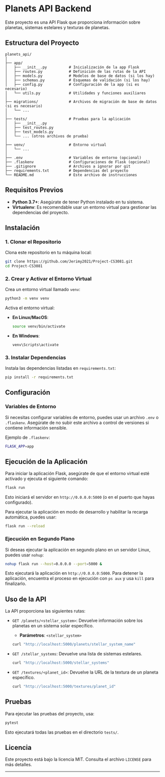 # Planets API Backend

Este proyecto es una API Flask que proporciona información sobre planetas, sistemas estelares y texturas de planetas.

## Estructura del Proyecto

```plaintext
planets_api/
│
├── app/
│   ├── __init__.py          # Inicialización de la app Flask
│   ├── routes.py            # Definición de las rutas de la API
│   ├── models.py            # Modelos de base de datos (si los hay)
│   ├── schemas.py           # Esquemas de validación (si los hay)
│   ├── config.py            # Configuración de la app (si es necesario)
│   └── utils.py             # Utilidades y funciones auxiliares
│
├── migrations/              # Archivos de migración de base de datos (si es necesario)
│   └── ... 
│
├── tests/                   # Pruebas para la aplicación
│   ├── __init__.py
│   ├── test_routes.py
│   ├── test_models.py
│   └── ... (otros archivos de prueba)
│
├── venv/                    # Entorno virtual
│   └── ... 
│
├── .env                     # Variables de entorno (opcional)
├── .flaskenv                # Configuraciones de Flask (opcional)
├── .gitignore               # Archivos a ignorar por git
├── requirements.txt         # Dependencias del proyecto
└── README.md                # Este archivo de instrucciones
```

## Requisitos Previos

- **Python 3.7+**: Asegúrate de tener Python instalado en tu sistema.
- **Virtualenv**: Es recomendable usar un entorno virtual para gestionar las dependencias del proyecto.

## Instalación

### 1. Clonar el Repositorio

Clona este repositorio en tu máquina local:

```bash
git clone https://github.com/Jerimy2021/Project-CS3081.git
cd Project-CS3081
```

### 2. Crear y Activar el Entorno Virtual

Crea un entorno virtual llamado `venv`:

```bash
python3 -m venv venv
```

Activa el entorno virtual:

- **En Linux/MacOS**:
  ```bash
  source venv/bin/activate
  ```
- **En Windows**:
  ```bash
  venv\Scripts\activate
  ```

### 3. Instalar Dependencias

Instala las dependencias listadas en `requirements.txt`:

```bash
pip install -r requirements.txt
```

## Configuración

### Variables de Entorno

Si necesitas configurar variables de entorno, puedes usar un archivo `.env` o `.flaskenv`. Asegúrate de no subir este archivo a control de versiones si contiene información sensible.

Ejemplo de `.flaskenv`:

```bash
FLASK_APP=app
```

## Ejecución de la Aplicación

Para iniciar la aplicación Flask, asegúrate de que el entorno virtual esté activado y ejecuta el siguiente comando:

```bash
flask run
```

Esto iniciará el servidor en `http://0.0.0.0:5000` (o en el puerto que hayas configurado).

Para ejecutar la aplicación en modo de desarrollo y habilitar la recarga automática, puedes usar:

```bash
flask run --reload
```

### Ejecución en Segundo Plano

Si deseas ejecutar la aplicación en segundo plano en un servidor Linux, puedes usar `nohup`:

```bash
nohup flask run --host=0.0.0.0 --port=5000 &
```

Esto ejecutará la aplicación en `http://0.0.0.0:5000`. Para detener la aplicación, encuentra el proceso en ejecución con `ps aux` y usa `kill` para finalizarlo.

## Uso de la API

La API proporciona las siguientes rutas:

- `GET /planets/<stellar_system>`: Devuelve información sobre los planetas en un sistema solar específico.
  - **Parámetros**: `<stellar_system>`

  ```bash
  curl "http://localhost:5000/planets/stellar_system_name"
  ```

- `GET /stellar_systems`: Devuelve una lista de sistemas estelares.
  
  ```bash
  curl "http://localhost:5000/stellar_systems"
  ```

- `GET /textures/<planet_id>`: Devuelve la URL de la textura de un planeta específico.
  
  ```bash
  curl "http://localhost:5000/textures/planet_id"
  ```

## Pruebas

Para ejecutar las pruebas del proyecto, usa:

```bash
pytest
```

Esto ejecutará todas las pruebas en el directorio `tests/`.


## Licencia

Este proyecto está bajo la licencia MIT. Consulta el archivo `LICENSE` para más detalles.

---
